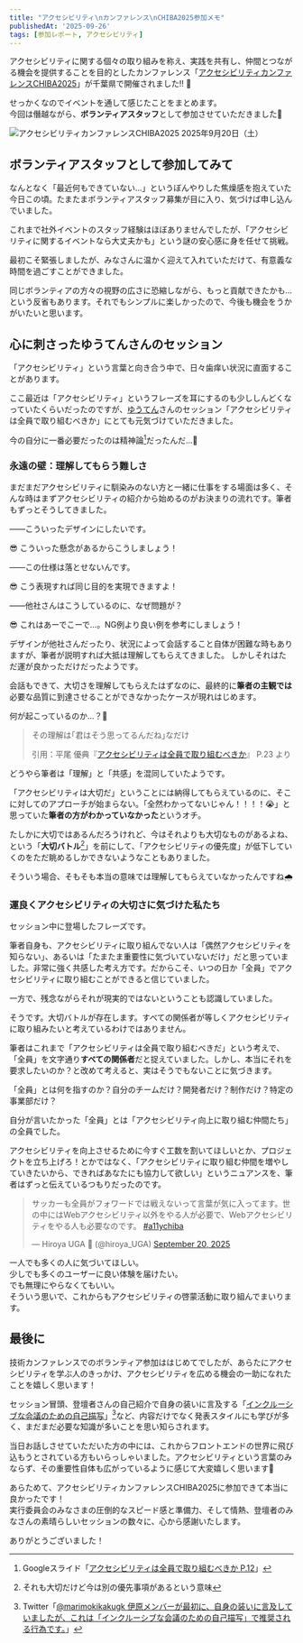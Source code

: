 ```yaml
---
title: "アクセシビリティ\nカンファレンス\nCHIBA2025参加メモ"
publishedAt: '2025-09-26'
tags: [参加レポート, アクセシビリティ]
---
```


アクセシビリティに関する個々の取り組みを称え、実践を共有し、仲間とつながる機会を提供することを目的としたカンファレンス「[アクセシビリティカンファレンスCHIBA2025](https://a11y-chiba.com/)」が千葉県で開催されました!! 🎉

せっかくなのでイベントを通して感じたことをまとめます。  
今回は僭越ながら、**ボランティアスタッフ**として参加させていただきました🙏

![アクセシビリティカンファレンスCHIBA2025 2025年9月20日（土）](/articles/tech-blog/2025/09-26-01.webp?w=1280&h=854)

## ボランティアスタッフとして参加してみて

なんとなく「最近何もできていない…」というぼんやりした焦燥感を抱えていた今日この頃。たまたまボランティアスタッフ募集が目に入り、気づけば申し込んでいました。

これまで社外イベントのスタッフ経験はほぼありませんでしたが、「アクセシビリティに関するイベントなら大丈夫かも」という謎の安心感に身を任せて挑戦。

最初こそ緊張しましたが、みなさんに温かく迎えて入れていただけて、有意義な時間を過ごすことができました。

同じボランティアの方々の視野の広さに恐縮しながら、もっと貢献できたかも…という反省もあります。それでもシンプルに楽しかったので、今後も機会をうかがいたいと思います。

## 心に刺さったゆうてんさんのセッション

「アクセシビリティ」という言葉と向き合う中で、日々歯痒い状況に直面することがあります。

ここ最近は「アクセシビリティ」というフレーズを耳にするのも少ししんどくなっていたくらいだったのですが、[ゆうてん](https://x.com/cloud10designs)さんのセッション「アクセシビリティは全員で取り組むべきか」にとても元気づけていただきました。

今の自分に一番必要だったのは精神論[^1]だったんだ…👀

[^1]: Googleスライド「[アクセシビリティは全員で取り組むべきか P.12](https://docs.google.com/presentation/d/18KwuEG9mS3Pq8nWcKsZqSRvPUbJvBEG4uw0UzSC0F2A/edit?slide=id.g329093ae8b3_0_218#slide=id.g329093ae8b3_0_218)」

### 永遠の壁：理解してもらう難しさ

まだまだアクセシビリティに馴染みのない方と一緒に仕事をする場面は多く、そんな時はまずアクセシビリティの紹介から始めるのがお決まりの流れです。筆者もずっとそうしてきました。

——こういったデザインにしたいです。

😎 こういった懸念があるからこうしましょう！

——この仕様は落とせないんです。

😎 こう表現すれば同じ目的を実現できますよ！

——他社さんはこうしているのに、なぜ問題が？

😎 これはあーでこーで…。NG例より良い例を参考にしましょう！

デザインが他社さんだったり、状況によって会話すること自体が困難な時もありますが、筆者が説明すれば大抵は理解してもらえてきました。
しかしそれはただ運が良かっただけだったようです。

会話もできて、大切さを理解してもらえたはずなのに、最終的に**筆者の主観では**必要な品質に到達させることができなかったケースが現れはじめます。

何が起こっているのか…？🤯

> その理解は｢君はそう思ってるんだね｣なだけ
>
> 引用：平尾 優典『[アクセシビリティは全員で取り組むべきか](https://docs.google.com/presentation/d/18KwuEG9mS3Pq8nWcKsZqSRvPUbJvBEG4uw0UzSC0F2A/edit?usp=sharing)』 P.23 より

どうやら筆者は「理解」と「共感」を混同していたようです。

「アクセシビリティは大切だ」ということには納得してもらえているのに、そこに対してのアプローチが始まらない。「全然わかってないじゃん！！！！😭」と思っていた**筆者の方がわかっていなかった**というオチ。

たしかに大切ではあるんだろうけれど、今はそれよりも大切なものがあるよね、という「**大切バトル**[^3]」を前にして、「アクセシビリティの優先度」が低下していくのをただ眺めるしかできないようなこともありました。

[^3]: それも大切だけど今は別の優先事項があるという意味

そういう場合、そもそも本当の意味では理解してもらえていなかったんですね🌧️

### 運良くアクセシビリティの大切さに気づけた私たち

セッション中に登場したフレーズです。

筆者自身も、アクセシビリティに取り組んでない人は「偶然アクセシビリティを知らない」、あるいは「たまたま重要性に気づいていないだけ」だと思っていました。非常に強く共感した考え方です。だからこそ、いつの日か「全員」でアクセシビリティに取り組むことができると信じていました。

一方で、残念ながらそれが現実的ではないということも認識していました。

そうです。大切バトルが存在します。すべての関係者が等しくアクセシビリティに取り組みたいと考えているわけではありません。

筆者はこれまで「アクセシビリティは全員で取り組むべきだ」という考えで、「全員」を文字通り**すべての関係者**だと捉えていました。しかし、本当にそれを要求したいのか？と改めて考えると、実はそうでもないことに気づきます。

「全員」とは何を指すのか？自分のチームだけ？開発者だけ？制作だけ？特定の事業部だけ？

自分が言いたかった「全員」とは「アクセシビリティ向上に取り組む仲間たち」の全員でした。

アクセシビリティを向上させるために今すぐ工数を割いてほしいとか、プロジェクトを立ち上げろ！とかではなく、「アクセシビリティに取り組む仲間を増やしていきたいから、できればあなたにも協力して欲しい」というニュアンスを、筆者はずっと伝えているつもりだったのです。

<blockquote class="twitter-tweet"><p lang="ja" dir="ltr">サッカーも全員がフォワードでは戦えないって言葉が気に入ってます。世の中にはWebアクセシビリティ以外をやる人が必要で、Webアクセシビリティをやる人も必要なのです。 <a href="https://twitter.com/hashtag/a11ychiba?src=hash&amp;ref_src=twsrc%5Etfw">#a11ychiba</a></p>&mdash; Hiroya UGA 🍣 (@hiroya_UGA) <a href="https://twitter.com/hiroya_UGA/status/1969257921801244973?ref_src=twsrc%5Etfw">September 20, 2025</a></blockquote>

一人でも多くの人に気づいてほしい。  
少しでも多くのユーザーに良い体験を届けたい。  
でも無理にやらなくてもいい。  
そういう思いで、これからもアクセシビリティの啓蒙活動に取り組んでまいります。

## 最後に

技術カンファレンスでのボランティア参加ははじめてでしたが、あらたにアクセシビリティを学ぶ人のきっかけ、アクセシビリティを広める機会の一助になれたことを嬉しく思います！

セッション冒頭、登壇者さんの自己紹介で自身の装いに言及する「[インクルーシブな会議のための自己描写](https://vocaleyes.co.uk/ja/%E3%82%A4%E3%83%B3%E3%82%AF%E3%83%AB%E3%83%BC%E3%82%B7%E3%83%96%E3%81%AA%E4%BC%9A%E8%AD%B0%E3%81%AE%E3%81%9F%E3%82%81%E3%81%AE%E8%87%AA%E5%B7%B1%E6%8F%8F%E5%86%99/)」[^2]など、内容だけでなく発表スタイルにも学びが多く、まだまだ必要な知識が多いことを思い知らされます。

[^2]: Twitter「[@marimokikakugk 伊原メンバーが最初に、自身の装いに言及していましたが、これは「インクルーシブな会議のための自己描写」で推奨される行為です。](https://x.com/marimokikakugk/status/1969312452199235878)」

当日お話しさせていただいた方の中には、これからフロントエンドの世界に飛び込もうとされている方もいらっしゃいました。アクセシビリティという言葉のみならず、その重要性自体も広がっているように感じて大変嬉しく思います🫶

あらためて、アクセシビリティカンファレンスCHIBA2025に参加できて本当に良かったです！  
実行委員会のみなさまの圧倒的なスピード感と準備力、そして情熱、登壇者のみなさんの素晴らしいセッションの数々に、心から感謝いたします。

ありがとうございました！
